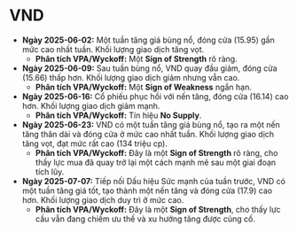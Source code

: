 # VND

- **Ngày 2025-06-02:** Một tuần tăng giá bùng nổ, đóng cửa (15.95) gần mức cao nhất tuần. Khối lượng giao dịch tăng vọt.
    - **Phân tích VPA/Wyckoff:** Một **Sign of Strength** rõ ràng.
- **Ngày 2025-06-09:** Sau tuần bùng nổ, VND quay đầu giảm, đóng cửa (15.66) thấp hơn. Khối lượng giao dịch giảm nhưng vẫn cao.
    - **Phân tích VPA/Wyckoff:** Một **Sign of Weakness** ngắn hạn.
- **Ngày 2025-06-16:** Cổ phiếu phục hồi với nến tăng, đóng cửa (16.14) cao hơn. Khối lượng giao dịch giảm mạnh.
    - **Phân tích VPA/Wyckoff:** Tín hiệu **No Supply**.
- **Ngày 2025-06-23:** VND có một tuần tăng giá bùng nổ, tạo ra một nến tăng thân dài và đóng cửa ở mức cao nhất tuần. Khối lượng giao dịch tăng vọt, đạt mức rất cao (134 triệu cp).
    - **Phân tích VPA/Wyckoff:** Đây là một **Sign of Strength** rõ ràng, cho thấy lực mua đã quay trở lại một cách mạnh mẽ sau một giai đoạn tích lũy.
- **Ngày 2025-07-07:** Tiếp nối Dấu hiệu Sức mạnh của tuần trước, VND có một tuần tăng giá tốt, tạo thành một nến tăng và đóng cửa (17.9) cao hơn. Khối lượng giao dịch duy trì ở mức cao.
    - **Phân tích VPA/Wyckoff:** Đây là một **Sign of Strength**, cho thấy lực cầu vẫn đang chiếm ưu thế và xu hướng tăng được củng cố.


